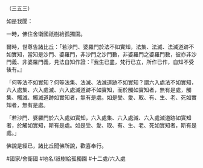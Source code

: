 （三五三）

如是我聞：

一時，佛住舍衛國祇樹給孤獨園。

爾時，世尊告諸比丘：「若沙門、婆羅門於法不如實知，法集、法滅、法滅道跡不如實知，當知是沙門、婆羅門，非沙門之沙門數，非婆羅門之婆羅門數，彼亦非沙門義、非婆羅門義，見法自知作證：『我生已盡，梵行已立，所作已作，自知不受後有。』

「何等法不如實知？何等法集、法滅、法滅道跡不如實知？謂六入處法不如實知，六入處集、六入處滅、六入處滅道跡不如實知，而於觸如實知者，無有是處，觸集、觸滅、觸滅道跡如實知者，無有是處。如是受、愛、取、有、生、老、死如實知者，無有是處。

「若沙門、婆羅門於六入處如實知，六入處集、六入處滅、六入處滅道跡如實知者，於觸如實知，斯有是處。如是受、愛、取、有、生、老、死如實知者，斯有是處。」

佛說是經已，諸比丘聞佛所說，歡喜奉行。

#國家/舍衛國
#地名/祇樹給孤獨園
#十二處/六入處
